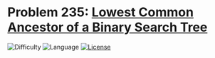 # Problem 235: [Lowest Common Ancestor of a Binary Search Tree](https://leetcode.com/problems/lowest-common-ancestor-of-a-binary-search-tree/)
![Difficulty](https://img.shields.io/badge/Difficulty-Easy-brightgreen.svg) ![Language](https://img.shields.io/badge/Language-C++%2011-yellow) [![License](https://img.shields.io/badge/License-MIT-blue.svg)](../LICENSE)
